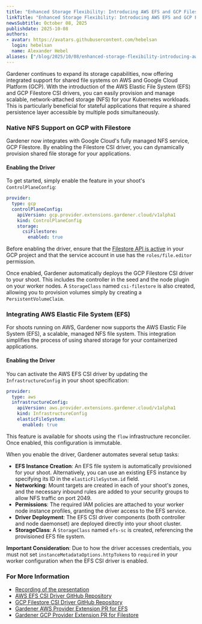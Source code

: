 ```yaml
---
title: "Enhanced Storage Flexibility: Introducing AWS EFS and GCP Filestore CSI Drivers"
linkTitle: "Enhanced Storage Flexibility: Introducing AWS EFS and GCP Filestore CSI Drivers"
newsSubtitle: October 08, 2025
publishdate: 2025-10-08
authors:
- avatar: https://avatars.githubusercontent.com/hebelsan
  login: hebelsan
  name: Alexander Hebel
aliases: ["/blog/2025/10/08/enhanced-storage-flexibility-introducing-aws-efs-and-gcp-filestore-csi-drivers"]
---
```


Gardener continues to expand its storage capabilities, now offering integrated support for shared file systems on AWS and Google Cloud Platform (GCP). With the introduction of the AWS Elastic File System (EFS) and GCP Filestore CSI drivers, you can easily provision and manage scalable, network-attached storage (NFS) for your Kubernetes workloads. This is particularly beneficial for stateful applications that require a shared persistence layer accessible by multiple pods simultaneously.

### Native NFS Support on GCP with Filestore

Gardener now integrates with Google Cloud's fully managed NFS service, GCP Filestore. By enabling the Filestore CSI driver, you can dynamically provision shared file storage for your applications.

#### Enabling the Driver
To get started, simply enable the feature in your shoot's `ControlPlaneConfig`:
```yaml
provider:
  type: gcp
  controlPlaneConfig:
    apiVersion: gcp.provider.extensions.gardener.cloud/v1alpha1
    kind: ControlPlaneConfig
    storage:
      csiFilestore:
        enabled: true
```
Before enabling the driver, ensure that the [Filestore API is active](https://console.cloud.google.com/apis/library/file.googleapis.com) in your GCP project and that the service account in use has the `roles/file.editor` permission.

Once enabled, Gardener automatically deploys the GCP Filestore CSI driver to your shoot. This includes the controller in the seed and the node plugin on your worker nodes. A `StorageClass` named `csi-filestore` is also created, allowing you to provision volumes simply by creating a `PersistentVolumeClaim`.

### Integrating AWS Elastic File System (EFS)

For shoots running on AWS, Gardener now supports the AWS Elastic File System (EFS), a scalable, managed NFS file system. This integration simplifies the process of using shared storage for your containerized applications.

#### Enabling the Driver
You can activate the AWS EFS CSI driver by updating the `InfrastructureConfig` in your shoot specification:
```yaml
provider:
  type: aws
  infrastructureConfig:
    apiVersion: aws.provider.extensions.gardener.cloud/v1alpha1
    kind: InfrastructureConfig
    elasticFileSystem:
      enabled: true
```
This feature is available for shoots using the `flow` infrastructure reconciler. Once enabled, this configuration is immutable.

When you enable the driver, Gardener automates several setup tasks:
*   **EFS Instance Creation**: An EFS file system is automatically provisioned for your shoot. Alternatively, you can use an existing EFS instance by specifying its ID in the `elasticFileSystem.id` field.
*   **Networking**: Mount targets are created in each of your shoot's zones, and the necessary inbound rules are added to your security groups to allow NFS traffic on port 2049.
*   **Permissions**: The required IAM policies are attached to your worker node instance profiles, granting the driver access to the EFS service.
*   **Driver Deployment**: The EFS CSI driver components (both controller and node daemonset) are deployed directly into your shoot cluster.
*   **StorageClass**: A `StorageClass` named `efs-sc` is created, referencing the provisioned EFS file system.

**Important Consideration**: Due to how the driver accesses credentials, you must not set `instanceMetadataOptions.httpTokens` to `required` in your worker configuration when the EFS CSI driver is enabled.

### For More Information
*   [Recording of the presentation](https://youtu.be/mqSwkR8TmuE?t=1172)
*   [AWS EFS CSI Driver GitHub Repository](https://github.com/kubernetes-sigs/aws-efs-csi-driver)
*   [GCP Filestore CSI Driver GitHub Repository](https://github.com/kubernetes-sigs/gcp-filestore-csi-driver)
*   [Gardener AWS Provider Extension PR for EFS](https://github.com/gardener/gardener-extension-provider-aws/pull/1174)
*   [Gardener GCP Provider Extension PR for Filestore](https://github.com/gardener/gardener-extension-provider-gcp/pull/1095)